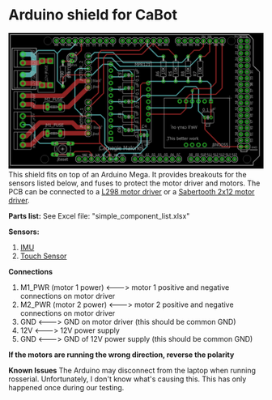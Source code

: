 Arduino shield for CaBot
=============================
![alt text](https://github.com/RealCabot/simplePCB/blob/master/PCB_layout.PNG "PCB")
This shield fits on top of an Arduino Mega. It provides breakouts for the sensors listed below, and fuses to protect the motor driver and motors. The PCB can be connected to a [L298 motor driver](https://solarbotics.com/product/k_cmd/) or a [Sabertooth 2x12 motor driver](https://www.dimensionengineering.com/products/sabertooth2x12).

**Parts list:**
See Excel file: "simple_component_list.xlsx"

**Sensors:**
1) [IMU](https://www.adafruit.com/product/2472)
2) [Touch Sensor](https://www.adafruit.com/product/1982)

**Connections**
1) M1_PWR (motor 1 power) <---> motor 1 positive and negative connections on motor driver
2) M2_PWR (motor 2 power) <---> motor 2 positive and negative connections on motor driver
3) GND <---> GND on motor driver (this should be common GND)
4) 12V <---> 12V power supply
5) GND <---> GND of 12V power supply (this should be common GND)

**If the motors are running the wrong direction, reverse the polarity**

**Known Issues**
The Arduino may disconnect from the laptop when running rosserial. Unfortunately, I don't know what's causing this. This has only happened once during our testing.